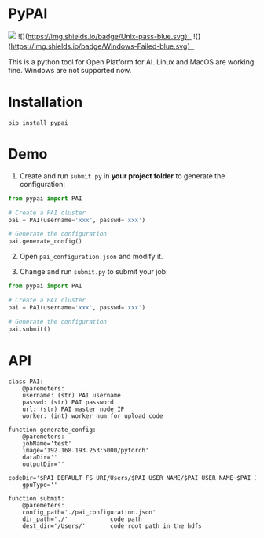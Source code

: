 # PyPAI

![](https://img.shields.io/badge/pypai-v1.0-green.svg)
![](https://img.shields.io/badge/Unix-pass-blue.svg）
![](https://img.shields.io/badge/Windows-Failed-blue.svg）

This is a python tool for Open Platform for AI. Linux and MacOS are working fine. Windows are not supported now.

# Installation

`pip install pypai`

# Demo

1. Create and run `submit.py` in **your project folder** to generate the configuration:

```python
from pypai import PAI

# Create a PAI cluster
pai = PAI(username='xxx', passwd='xxx')

# Generate the configuration
pai.generate_config()
```

2. Open `pai_configuration.json` and modify it.

3. Change and run `submit.py` to submit your job:

```python
from pypai import PAI

# Create a PAI cluster
pai = PAI(username='xxx', passwd='xxx')

# Generate the configuration
pai.submit()
```


# API

```
class PAI:
    @paremeters:
    username: (str) PAI username
    passwd: (str) PAI password
    url: (str) PAI master node IP
    worker: (int) worker num for upload code
    
function generate_config:
    @paremeters:
    jobName='test'
    image='192.168.193.253:5000/pytorch'
    dataDir=''
    outputDir=''
    codeDir='$PAI_DEFAULT_FS_URI/Users/$PAI_USER_NAME/$PAI_USER_NAME~$PAI_JOB_NAME'
    gpuType=''
    
function submit:
    @paremeters:
    config_path='./pai_configuration.json'
    dir_path='./'            code path
    dest_dir='/Users/'       code root path in the hdfs
